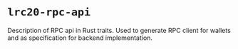 # `lrc20-rpc-api`

Description of RPC api in Rust traits. Used to generate RPC client for wallets
and as specification for backend implementation.
